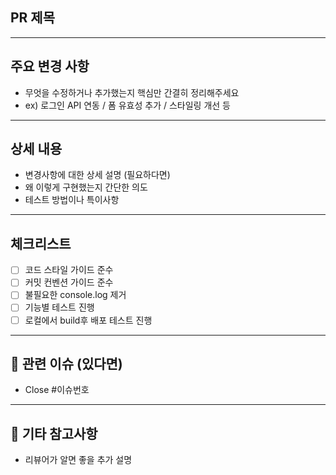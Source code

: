 ## PR 제목

<!-- ex: [Feat] 로그인 페이지 기능 구현 -->

---

## 주요 변경 사항

- 무엇을 수정하거나 추가했는지 핵심만 간결히 정리해주세요
- ex) 로그인 API 연동 / 폼 유효성 추가 / 스타일링 개선 등

---

## 상세 내용

- 변경사항에 대한 상세 설명 (필요하다면)
- 왜 이렇게 구현했는지 간단한 의도
- 테스트 방법이나 특이사항

---

## 체크리스트

- [ ] 코드 스타일 가이드 준수
- [ ] 커밋 컨벤션 가이드 준수
- [ ] 불필요한 console.log 제거
- [ ] 기능별 테스트 진행
- [ ] 로컬에서 build후 배포 테스트 진행

---

## 📎 관련 이슈 (있다면)

- Close #이슈번호

---

## 💬 기타 참고사항

- 리뷰어가 알면 좋을 추가 설명
